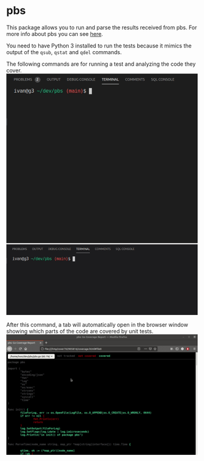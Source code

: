 # pbs

This package allows you to run and parse the results received from pbs.
For more info about pbs you can see [here](https://www.altair.com/pbs-works-documentation/).

You need to have Python 3 installed to run the tests because it mimics the output of the `qsub`, `qstat` and `qdel` commands.

The following commands are for running a test and analyzing the code they cover.
![go_test_v](gifs/go_test_v.gif)
![coverage_1](gifs/coverage_1.gif)

After this command, a tab will automatically open in the browser window showing which parts of the code are covered by unit tests.
![html_cover](gifs/html_cover.gif)
